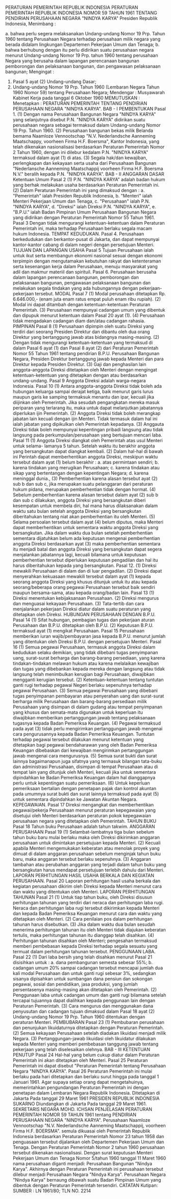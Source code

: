  PERATURAN PEMERINTAH REPUBLIK INDONESIA PERATURAN PEMERINTAH REPUBLIK INDONESIA NOMOR 59 TAHUN 1961 TENTANG PENDIRIAN PERUSAHAAN NEGARA "NINDYA KARYA" Presiden Republik Indonesia,
Menimbang :

a. bahwa perlu segera melaksanakan Undang-undang Nomor 19 Prp. Tahun 1960 tentang Perusahaan Negara terhadap perusahaan milik negara yang berada didalam lingkungan Departemen Pekerjaan Umum dan Tenaga;
b. bahwa berhubung dengan itu perlu didirikan suatu perusahaan negara menurut Undang-undang Nomor 19 Prp. tahun 1960 tentang perusahaan Negara yang berusaha dalam lapangan perencanaan bangunan pemborongan dan pelaksanaan bangunan, dan pengawasan pelaksanaan bangunan;
Mengingat :

1. Pasal 5 ayat (2) Undang-undang Dasar;
2. Undang-undang Nomor 19 Prp. Tahun 1960 (Lembaran Negara Tahun 1960 Nomor 59) tentang Perusahaan Negara; Mendengar : Musyawarah Kabinet Kerja pada tanggal 6 Oktober 1960
MEMUTUSKAN :
 Menetapkan : PERATURAN PEMERINTAH TENTANG PENDIRIAN PERUSAHAAN NEGARA "NINDYA KARYA". BAB - I PEMBENTUKAN Pasal 1.
(1) Dengan nama Perusahaan Bangunan Negara "NINDYA KARYA" yang selanjutnya disebut P.N. "NINDYA KARYA" didirikan suatu perusahaan negara sebagai termaksud dalam Undang-undang Nomor 19 Prp. Tahun 1960.
(2) Perusahaan bangunan bekas milik Belanda bemama Naamloze Vennootschap "N.V. Nederlandsche Aanneming Maatschappy, voorheen Firma H.F. Boersma", Kantor Indonesia, yang telah dikenakan nasionalisasi berdasarkan Peraturan Pemerintah Nomor 2 Tahun 1960, dengan ini dilebur kedalam P.N. "NINDYA KARYA" termaksud dalam ayat (1) di atas.
(3) Segala hak/dan kewajiban, perlengkapan dan kekayaan serta usaha dari Perusahaan Bangunan "Nederlansche Aanneming Maatschappij voorheen Firma H.F. Boersma N.V." beralih kepada P.N. "NINDYA KARYA". BAB - II ANGGARAN DASAR Ketentuan Umum
Pasal 2
(1) P.N. "NINDYA KARYA" adalah badan hukum yang berhak melakukan usaha berdasarkan Peraturan Pemerintah ini.
(2) Dalam Peraturan Pemerintah ini yang dimaksud dengan :
a. "Pemerintah" ialah Presiden Republik Indonesia, b. "Menteri" ialah Menteri Pekerjaan Umum dan Tenaga, c. "Perusahaan" ialah P.N. "NINDYA KARYA", d. "Direksi" ialah Direksi P.N. "NINDYA KARYA", e. "B.P.U." ialah Badan Pimpinan Umum Perusahaan Bangunan Negara yang didirikan dengan Peraturan Pemerintah Nomor 55 Tahun 1961.
Pasal 3
Dengan tidak mengurangi ketentuan-ketentuan dalam Peraturan Pemerintah ini, maka terhadap Perusahaan berlaku segala macam hukum Indonesia. TEMPAT KEDUDUKAN. Pasal 4. Perusahaan berkedudukan dan berkantor-pusat di Jakarta, dan dapat mempunyai kantor-kantor cabang di dalam negeri dengan persetujuan Menteri. TUJUAN DAN LAPANGAN USAHA
Pasal 5
Tujuan Perusahaan ialah untuk ikut serta membangun ekonomi nasional sesuai dengan ekonomi terpimpin dengan mengutamakan kebutuhan rakyat dan ketenteraman serta kesenangan kerja dalam Perusahaan, menuju masyarakat yang adil dan makmur materiil dan spirituil. Pasal 6. Perusahaan berusaha dalam lapangan perencanaan bangunan, pemborongan dan pelaksanaan bangunan, pengawasan pelaksanaan bangunan dan melakukan segala tindakan yang ada hubungannya dengan pekerjaan-pekerjaan tersebut. MODAL
Pasal 7
(1) Modal perusahaan ditetapkan Rp. 6.646.000,- (enam juta enam ratus empat puluh enam ribu rupiah).
(2) Modal ini dapat ditambah dengan ketentuan-ketentuan Peraturan Pemerintah.
(3) Perusahaan mempunyai cadangan umum yang dibentuk dan dipupuk menurut ketentuan dalam Pasal 20 ayat (1).
(4) Perusahaan tidak mengadakan cadangan diam dan/atau cadangan rahasia. PIMPINAN
Pasal 8
(1) Perusahaan dipimpin oleh suatu Direksi yang terdiri dari seorang Presiden Direktur dan dibantu oleh dua orang Direktur yang bertanggung jawab atas bidangnya masing-masing.
(2) Dengan tidak mengurangi ketentuan-ketentuan yang termaksud di dalam Pasal 6 ayat (1) dan Pasal 8 ayat (2) dari Peraturan Pemerintah Nomor 55 Tahun 1961 tentang pendirian B.P.U. Perusahaan Bangunan Negara, Presiden Direktur bertanggung jawab kepada Menteri dan para Direktur kepada Presiden Direktur.
(3) Gaji dan penghasilan lain anggota-anggota Direksi ditetapkan oleh Menteri dengan mengingat ketentuan-ketentuan yang ditetapkan dengan atau berdasarkan undang-undang.
Pasal 9
Anggota Direksi adalah warga-negara Indonesia.
Pasal 10
(1) Antara anggota-anggota Direksi tidak boleh ada hubungan keluarga sampai derajat ketiga, baik menurut garis lurus maupun garis ke samping termaksuk menantu dan ipar, kecuali jika diijinkan oleh Pemerintah. Jika sesudah pengangkatan mereka masuk periparan yang terlarang itu, maka untuk dapat melanjutkan jabatannya diperlukan ijin Pemerintah.
(2) Anggota Direksi tidak boleh merangkap jabatan lain kecuali dengan ijin Menteri. Tidak termasuk dalam hal ini ialah jabatan yang dipikulkan oleh Pemerintah kepadanya.
(3) Anggauta Direksi tidak boleh mempunyai kepentingan pribadi langsung atau tidak langsung pada perkumpulan/perusahaan yang bertujuan mencari laba.
Pasal 11
(1) Anggota Direksi diangkat oleh Pemerintah atas usul Menteri untuk selama- lamanya 5 tahun. Setelah waktu itu berakhir anggota yang bersangkutan dapat diangkat kembali.
(2) Dalam hal-hal di bawah ini Perintah dapat memberhentikan anggota Direksi, meskipun waktu tersebut dalam ayat (1) belum berakhir :
a. atas permintaan sendiri;
b. karena tindakan yang merugikan Perusahaan;
c. karena tindakan atau sikap yang bertentangan dengan kepentingan Negara;
d. karena meninggal dunia., (3) Pemberhentian karena alasan tersebut ayat (2) sub b dan sub c, jika merupakan suatu pelanggaran dari peraturan hukum pidana, merupakan pemberhentian tidak dengan hormat.
(4) Sebelum pemberhentian karena alasan tersebut dalam ayat (2) sub b dan sub c dilakukan, anggota Direksi yang bersangkutan diberi kesempatan untuk membela diri, hal mana harus dilaksanakan dalam waktu satu bulan setelah anggota Direksi yang bersangkutan diberitahukan tentang niat akan pemberhentian itu oleh Menteri.
(5) Selama persoalan tersebut dalam ayat (4) belum diputus, maka Menteri dapat memberhentikan untuk sementara waktu anggota Direksi yang bersangkutan. Jika dalam waktu dua bulan setelah pemberhentian sementara dijatuhkan belum ada keputusan mengenai pemberhentian anggota Direksi berdasarkan ayat (3) maka pemberhentian sementara itu menjadi batal dan anggota Direksi yang bersangkutan dapat segera menjalankan jabatannya lagi, kecuali bilamana untuk keputusan pemberhentian tersebut diperlukan keputusan pengadilan dan hal itu harus diberitahukan kepada yang bersangkutan. Pasal 12.
(1) Direksi mewakili Perusahaan di dalam dan di luar pengadilan.
(2) Direksi dapat menyerahkan kekuasaan mewakili tersebut dalam ayat (1) kepada seorang anggota Direksi yang khusus ditunjuk untuk itu atau kepada seorang/beberapa orang pegawai Perusahaan tersebut baik sendiri maupun bersama-sama, atau kepada orang/badan lain.
Pasal 13
(1) Direksi menentukan kebijaksanaan Perusahaan.
(2) Direksi mengurus dan menguasai kekayaan Perusahaan.
(3) Tata-tertib dan cara menjalankan pekerjaan Direksi diatur dalam suatu peraturan yang ditetapkan oleh Direksi. HUBUNGAN PERUSAHAAN DENGAN B.P.U.
Pasal 14
(1) Sifat hubungan, pembagian tugas dan pekerjaan aturan Perusahaan dan B.P.U. ditetapkan oleh B.P.U.
(2) Keputusan B.P.U. termaksud ayat (1) mengikat Perusahaan.
Pasal 15
Perusahaan memberikan iuran wajib/pembayaran jasa kepada B.P.U. menurut jumlah yang ditentukan oleh Direksi B.P.U. dengan persetujuan Menteri.
Pasal 16
(1) Semua pegawai Perusahaan, termasuk anggota Direksi dalam kedudukan selaku demikian, yang tidak dibebani tugas penyimpanan uang, surat-surat berharga dan barang-barang persediaan, yang karena tindakan-tindakan melawan hukum atau karena melalaikan kewajiban dan tugas yang dibebankan kepada mereka dengan langsung atau tidak langsung telah menimbulkan kerugian bagi Perusahaan, diwajibkan mengganti kerugian tersebut.
(2) Ketentuan-ketentuan tentang tuntutan ganti rugi terhadap pegawai Negeri berlaku sepenuhnya terhadap pegawai Perusahaan.
(3) Semua pegawai Perusahaan yang dibebani tugas penyimpanan pembayaran atau penyerahan uang dan surat-surat berharga milik Perusahaan dan barang-barang persediaan milik Perusahaan yang disimpan di dalam gudang atau tempat penyimpanan yang khusus dan semata-mata digunakan untuk keperluan itu diwajibkan memberikan pertanggungan jawab tentang pelaksanaan tugasnya kepada Badan Pemeriksa Keuangan.
(4) Pegawai termaksud pada ayat (3) tidak perlu mengirimkan pertanggungan jawab mengenai cara pengurusannya kepada Badan Pemeriksa Keuangan. Tuntutan terhadap pegawai tersebut dilakukan menurut ketentuan yang ditetapkan bagi pegawai bendaharawan yang oleh Badan Pemeriksa Keuangan dibebaskan dari kewajiban mengirimkan pertanggungan jawab mengenai cara mengurusnya.
(5) Semua surat bukti dan surat lainnya bagaimanapun juga sifatnya yang termasuk bilangan tata-buku dan administrasi Perusahaan, disimpan di tempat Perusahaan atau di tempat lain yang ditunjuk oleh Menteri, kecuali jika untuk sementara dipindahkan ke Badan Pemeriksa Keuangan dalam hal dianggapnya perlu untuk kepentingan suatu pemeriksaan.
(6) Untuk keperluan pemeriksaan bertalian dengan penetapan pajak dan kontrol akuntan pada umumnya surat bukti dan surat lainnya termaksud pada ayat (5) untuk sementara dipindahkan ke Jawatan Akuntan Negara. KEPEGAWAIAN.
Pasal 17
Direksi mengangkat dan memberhentikan pegawai/pekerja Perusahaan menurut peraturan kepegawaian yang disetujui oleh Menteri berdasarkan peraturan pokok kepegawaian perusahaan negara yang ditetapkan oleh Pemerintah. TAHUN BUKU
Pasal 18
Tahun buku Perusahaan adalah tahun takwim. ANGGARAN PERUSAHAAN
Pasal 19
(1) Selambat-lambatnya tiga bulan sebelum tahun buku baru mulai berlaku maka oleh Direksi dikirimkan anggaran perusahaan untuk dimintakan persetujuan kepada Menteri.
(2) Kecuali apabila Menteri mengemukakan keberatan atau menolak proyek yang dimuat di dalam anggaran perusahaan sebelum menginjak tahun buku baru, maka anggaran tersebut berlaku sepenuhnya.
(3) Anggaran tambahan atau perubahan anggaran yang terjadi dalam tahun buku yang bersangkutan harus mendapat persetujuan terlebih dahulu dari Menteri. LAPORAN PERHITUNGAN HASIL USAHA BERKALA DAN KEGIATAN PERUSAHAAN.
Pasal 20
Laporan perhitungan hasil usaha berkala dan kegiatan perusahaan dikirim oleh Direksi kepada Menteri menurut cara dan waktu yang ditentukan oleh Menteri. LAPORAN PERHITUNGAN TAHUNAN
Pasal 21
(1) Untuk tiap tahun buku, oleh Direksi disusun perhitungan tahunan yang terdiri dari neraca dan perhitungan laba rugi. Neraca dan perhitungan laba rugi tersebut dikirimkan kepada Menteri dan kepada Badan Pemeriksa Keuangan menurut cara dan waktu yang ditetapkan oleh Menteri.
(2) Cara penilaian pos dalam perhitungan tahunan harus disebutkan.
(3) Jika dalam waktu dua bulan sesudah menerima perhitungan tahunan itu oleh Menteri tidak diajukan keberatan tertulis, maka perhitungan tahunan itu dianggap telah disahkan.
(4) Perhitungan tahunan disahkan oleh Menteri; pengesahan termaksud memberi pembebasan kepada Direksi terhadap segala sesuatu yang termuat dalam perhitungan tahunan tersebut. PENGGUNAAN LABA.
Pasal 22
(1) Dari laba bersih yang telah disahkan menurut Pasal 21 disisihkan untuk :
a. dana pembangunan semesta sebesar 55%;
b. cadangan umum 20% sampai cadangan tersebut mencapai jumlah dua kali modal Perusahaan dan untuk ganti rugi sebesar 3%, sedangkan sisanya dipisahkan untuk sumbangan dana pensiun dan sokongan pegawai, sosial dan pendidikan, jasa produksi, yang jumlah persentasenya masing-masing akan ditetapkan oleh Pemerintah.
(2) Penggunaan laba untuk cadangan umum dan ganti rugi bilamana setelah tercapai tujuannya dapat dialihkan kepada penggunaan lain dengan Peraturan Pemerintah.
(3) Cara mengurus dan menggunakan dana penyusutan dan cadangan tujuan dimaksud dalam Pasal 18 ayat (2) Undang-undang Nomor 19 Prp. Tahun 1960 ditentukan dengan peraturan Menteri. PEMBUBARAN
Pasal 23
(1) Pembubaran perusahaan dan penunjukan likuidaturnya ditetapkan dengan Peraturan Pemerintah.
(2) Semua kekayaan Perusahaan setelah diadakan likuidasi menjadi milik Negara.
(3) Pertanggungan-jawab likuidasi oleh likuidatur dilakukan kepada Menteri yang memberi pembebasan tanggung jawab tentang pekerjaan yang telah diselesaikan olehnya. BAB - III KETENTUAN PENUTUP
Pasal 24
Hal-hal yang belum cukup diatur dalam Peraturan Pemerintah ini akan ditetapkan oleh Menteri.
Pasal 25
Peraturan Pemerintah ini dapat disebut "Peraturan Pemerintah tentang Perusahaan Negara "NINDYA KARYA".
Pasal 26
Peraturan Pemerintah ini mulai berlaku pada hari ditetapkan dan berlaku surut hingga pada tanggal 1 Januari 1961. Agar supaya setiap orang dapat mengetahuinya, memerintahkan pengundangan Peraturan Pemerintah ini dengan penetapan dalam Lembaran Negara Republik Indonesia. Ditetapkan di Jakarta Pada tanggal 29 Maret 1961 PRESIDEN REPUBLIK INDONESIA SUKARNO Diundangkan di Jakarta Pada tanggal 29 Maret 1961. SEKRETARIS NEGARA MOHD. ICHSAN PENJELASAN PERATURAN PEMERINTAH NOMOR 59 TAHUN 1961 tentang PENDIRIAN PERUSAHAAN NEGARA "NINDYA KARYA". Perusahaan Naamloze Vennootschap "N.V. Nederlandsche Aanneming Maatschappij, voorheen Firma H.F. BOERSMA". semula dikuasai oleh Pemerintah Republik Indonesia berdasarkan Peraturan Pemerintah Nomor 23 tahun 1958 dan penguasaan tersebut dijalankan oleh Departemen Pekerjaan Umum dan Tenaga. Dengan Peraturan Pemerintah Nomor 2 tahun 1960 perusahaan tersebut dikenakan nasionalisasi. Dengan surat keputusan Menteri Pekerjaan Umum dan Tenaga Nomor 5/tahun 1960 tanggal 11 Maret 1960 nama perusahaan diganti menjadi: Perusahaan Bangunan "Nindya Karya". Akhirnya dengan Peraturan Pemerintah ini perusahaan tersebut dilebur menjadi Perusahaan Negara "Nindya Karya". Perusahaan Negara "Nindya Karya" bernaung dibawah suatu Badan Pimpinan Umum yang dibentuk dengan Peraturan Pemerintah tersendiri. CATATAN Kutipan: SUMBER : LN 1961/80; TLN NO. 2214